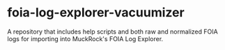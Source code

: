 # foia-log-explorer-vacuumizer
A repository that includes help scripts and both raw and normalized FOIA logs for importing into MuckRock's FOIA Log Explorer.
